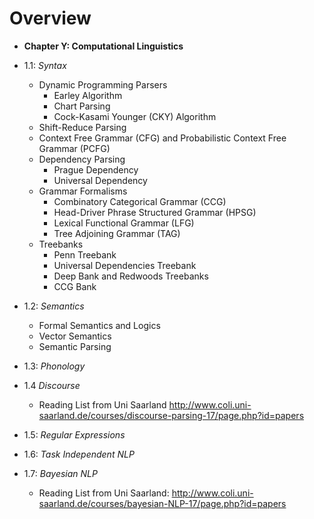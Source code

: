 # Overview

- **Chapter Y: Computational Linguistics**
 - 1.1: *Syntax*
   - Dynamic Programming Parsers
     - Earley Algorithm
     - Chart Parsing
     - Cock-Kasami Younger (CKY) Algorithm
   - Shift-Reduce Parsing
   - Context Free Grammar (CFG) and Probabilistic Context Free Grammar (PCFG)
   - Dependency Parsing
     - Prague Dependency
     - Universal Dependency
   - Grammar Formalisms
     - Combinatory Categorical Grammar (CCG)
     - Head-Driver Phrase Structured Grammar (HPSG)
     - Lexical Functional Grammar (LFG)
     - Tree Adjoining Grammar (TAG)    
   - Treebanks
     - Penn Treebank 
     - Universal Dependencies Treebank
     - Deep Bank and Redwoods Treebanks
     - CCG Bank
     
 - 1.2: *Semantics*
   - Formal Semantics and Logics
   - Vector Semantics
   - Semantic Parsing
   
 - 1.3: *Phonology*
 
 - 1.4 *Discourse*
   - Reading List from Uni Saarland http://www.coli.uni-saarland.de/courses/discourse-parsing-17/page.php?id=papers
 
 - 1.5: *Regular Expressions*
 
 - 1.6: *Task Independent NLP*
 
 - 1.7: *Bayesian NLP*
   - Reading List from Uni Saarland: http://www.coli.uni-saarland.de/courses/bayesian-NLP-17/page.php?id=papers 

 
